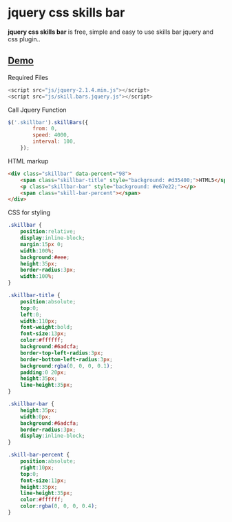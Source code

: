 jquery css skills bar
======

**jquery css skills bar** is free, simple and easy to use skills bar jquery and css plugin..

## [Demo](http://umarwebdeveloper.github.io/jquery-css-skills-bar/)

Required Files
```javascript
<script src="js/jquery-2.1.4.min.js"></script>
<script src="js/skill.bars.jquery.js"></script>
```

Call Jquery Function
```javascript
$('.skillbar').skillBars({
		from: 0,
		speed: 4000, 
		interval: 100,
	}); 
```

HTML markup
```html
<div class="skillbar" data-percent="98">
    <span class="skillbar-title" style="background: #d35400;">HTML5</span>
    <p class="skillbar-bar" style="background: #e67e22;"></p>
    <span class="skill-bar-percent"></span>
</div>
```

CSS for styling
```css
.skillbar {
	position:relative;
	display:inline-block;
	margin:15px 0;
	width:100%;
	background:#eee;
	height:35px;
	border-radius:3px;
	width:100%;
}

.skillbar-title {
	position:absolute;
	top:0;
	left:0;
	width:110px;
	font-weight:bold;
	font-size:13px;
	color:#ffffff;
	background:#6adcfa;
	border-top-left-radius:3px;
	border-bottom-left-radius:3px;
	background:rgba(0, 0, 0, 0.1);
	padding:0 20px;
	height:35px;
	line-height:35px;
}

.skillbar-bar {
	height:35px;
	width:0px;
	background:#6adcfa;
	border-radius:3px;
	display:inline-block;
}

.skill-bar-percent {
	position:absolute;
	right:10px;
	top:0;
	font-size:11px;
	height:35px;
	line-height:35px;
	color:#ffffff;
	color:rgba(0, 0, 0, 0.4);
}
```


